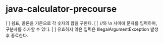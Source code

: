 # java-calculator-precourse

[ ] 쉼표, 콜론을 기준으로 각 숫자의 합을 구한다.
[ ] //와 \n 사이에 문자를 입력하여, 구분자를 추가할 수 있다.
[ ] 유효하지 않은 입력은 IllegalArgumentException 발생 후 종료한다.
